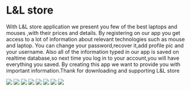 # L&L store
With L&L store application we present you few of the best laptops and mouses ,with their prices and details.
By registering on our app you get access to a lot of information about relevant technologies such as mouse and laptop.
You can change your password,recover it,add profile pic and your username.
Also all of the information typed in our app is saved on realtime database,so next time you log in to your account,you will have everything you saved.
By creating this app we want to provide you with important information.Thank for downloading and supporting L&L store

![](<./app/src/main/res/drawable/271779765_935373897343725_4483117821740815403_n.png>)
![](<./app/src/main/res/drawable/271789057_998137507721532_3480809809226003048_n.png>)
![](<./app/src/main/res/drawable/271853412_1123273318420739_4424135582204820603_n.png>)
![](<./app/src/main/res/drawable/271910940_952870908679802_8930072993678055905_n.png>)
![](<./app/src/main/res/drawable/271919848_683667502626743_5325099400143455920_n.png>)
![](<./app/src/main/res/drawable/271949792_305746614842746_7001130528159325194_n.png>)
![](<./app/src/main/res/drawable/272083540_1344963845929576_1382591552744484526_n.png>)
![](<./app/src/main/res/drawable/271949792_305746614842746_7001130528159325194_n.png>)




